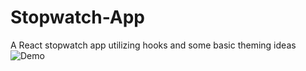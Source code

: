# Stopwatch-App
A React stopwatch app utilizing hooks and some basic theming ideas 
![Demo](https://imgur.com/ShzZKCS)

